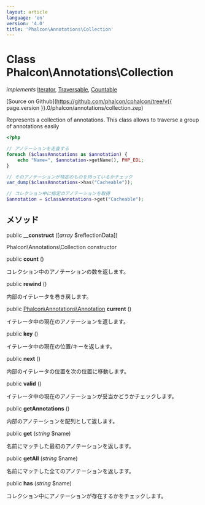 ```yaml
---
layout: article
language: 'en'
version: '4.0'
title: 'Phalcon\Annotations\Collection'
---
```

# Class **Phalcon\Annotations\Collection**

*implements* [Iterator](https://php.net/manual/en/class.iterator.php), [Traversable](https://php.net/manual/en/class.traversable.php), [Countable](https://php.net/manual/en/class.countable.php)

[Source on Github](https://github.com/phalcon/cphalcon/tree/v{{ page.version }}.0/phalcon/annotations/collection.zep)

Represents a collection of annotations. This class allows to traverse a group of annotations easily

```php
<?php

// アノテーションを走査する
foreach ($classAnnotations as $annotation) {
    echo "Name=", $annotation->getName(), PHP_EOL;
}

// そのアノテーションが特定のものを持っているかチェック
var_dump($classAnnotations->has("Cacheable"));

// コレクション中に指定のアノテーションを取得
$annotation = $classAnnotations->get("Cacheable");

```

## メソッド

public **__construct** ([*array* $reflectionData])

Phalcon\Annotations\Collection constructor

public **count** ()

コレクション中のアノテーションの数を返します。

public **rewind** ()

内部のイテレータを巻き戻します。

public [Phalcon\Annotations\Annotation](Phalcon_Annotations_Annotation) **current** ()

イテレータ中の現在のアノテーションを返します。

public **key** ()

イテレータ中の現在の位置/キーを返します。

public **next** ()

内部のイテレータの位置を次の位置に移動します。

public **valid** ()

イテレータ中の現在のアノテーションが妥当かどうかチェックします。

public **getAnnotations** ()

内部のアノテーションを配列として返します。

public **get** (*string* $name)

名前にマッチした最初のアノテーションを返します。

public **getAll** (*string* $name)

名前にマッチした全てのアノテーションを返します。

public **has** (*string* $name)

コレクション中にアノテーションが存在するかをチェックします。